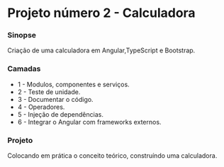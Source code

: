# Projeto número 2 - Calculadora

### Sinopse ###
<p> 
  Criação de uma calculadora em Angular,TypeScript e Bootstrap. 
</p>

### Camadas ###

* 1 - Modulos, componentes e serviços.
* 2 - Teste de unidade.
* 3 - Documentar o código.
* 4 - Operadores.
* 5 - Injeção de dependências.
* 6 - Integrar o Angular com frameworks externos.


### Projeto ###

<p> 
Colocando em prática o conceito teórico, construíndo uma calculadora.
</p> 


<!-- 
<p align="center">
  <img src="https://github.com/Jeffconexion/App_modelo_DDD/blob/main/Modelo/DDD.gif" />
</p>
-->
